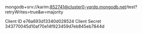 mongodb+srv://karim:852741@cluster0-yqrdp.mongodb.net/test?retryWrites=true&w=majority

Client ID
e76a693d13340d028524
Client Secret
343770045d10af70e14f923459d7eb845eb7844d
